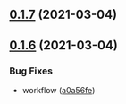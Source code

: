 ## [0.1.7](https://github.com/snomiao/sno-utils/compare/v0.1.6...v0.1.7) (2021-03-04)



## [0.1.6](https://github.com/snomiao/sno-utils/compare/v0.1.5...v0.1.6) (2021-03-04)


### Bug Fixes

* workflow ([a0a56fe](https://github.com/snomiao/sno-utils/commit/a0a56feb9aaee4fa07e896903470110c5c7b5732))



